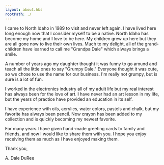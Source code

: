 ```yaml
---
layout: about.hbs
rootPath: ./
---
```


I came to North Idaho in 1989 to visit and never left again.  I have lived here long enough now that I consider myself to be a native.  North Idaho has become my home and I love to be here.  My children grew up here but they are all gone now to live their own lives.  Much to my delight, all of the grand-children have learned to call me "Grandpa Dale" which always brings a smile.

A number of years ago my daughter thought it was funny to go around and teach all the little ones to say "Grumpy Dale." Everyone thought it was cute, so we chose to use the name for our business. I'm really not grumpy, but is sure is a lot of fun.

I worked in the electronics industry all of my adult life but my real interest has always been for the love of art.  I have never had an art lesson in my life, but the years of practice have provided an education in its self.

I have experience with oils, acrylics, water colors, pastels and chalk, but my favorite has always been pencil.   Now crayon has been added to my collection and is quickly becoming my newest favorite.

For many years I have given hand-made greeting cards to family and friends, and now I would like to share them with you.  I hope you enjoy receiving them as much as I have enjoyed making them.


Thank you,

A. Dale DuRee
